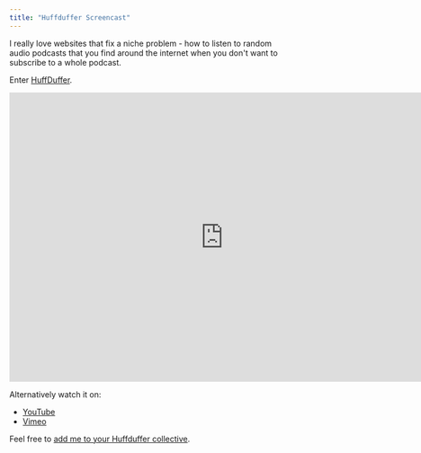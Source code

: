 ```yaml
---
title: "Huffduffer Screencast"
---
```

<p>I really love websites that fix a niche problem - how to listen to random audio podcasts that you find around the internet when you don't want to subscribe to a whole podcast.</p>
<p>Enter <a href="http://huffduffer.com/">HuffDuffer</a>.</p>
<p><iframe width="759" height="515" src="http://www.youtube.com/embed/EWYYbOg75hA" frameborder="0" allowfullscreen></iframe></p>
<p>Alternatively watch it on:</p>
<ul>
<li><a href="http://www.youtube.com/watch?v=EWYYbOg75hA">YouTube</a></li>
<li><a href="https://vimeo.com/39378849">Vimeo</a></li>
</ul>
<p>Feel free to <a href="http://huffduffer.com/iChris">add me to your Huffduffer collective</a>.</p>
